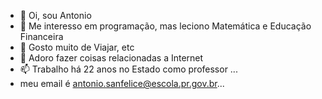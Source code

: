 - 👋 Oi, sou Antonio
- 👀 Me interesso em programação, mas leciono Matemática e Educação Financeira
- 🌱 Gosto muito de Viajar, etc
- 💞️ Adoro fazer coisas relacionadas a Internet
- 📫 Trabalho há 22 anos no Estado como professor ...
- meu email é antonio.sanfelice@escola.pr.gov.br...

<!---
sanfeli22/sanfeli22 is a ✨ special ✨ repository because its `README.md` (this file) appears on your GitHub profile.
You can click the Preview link to take a look at your changes.
--->
